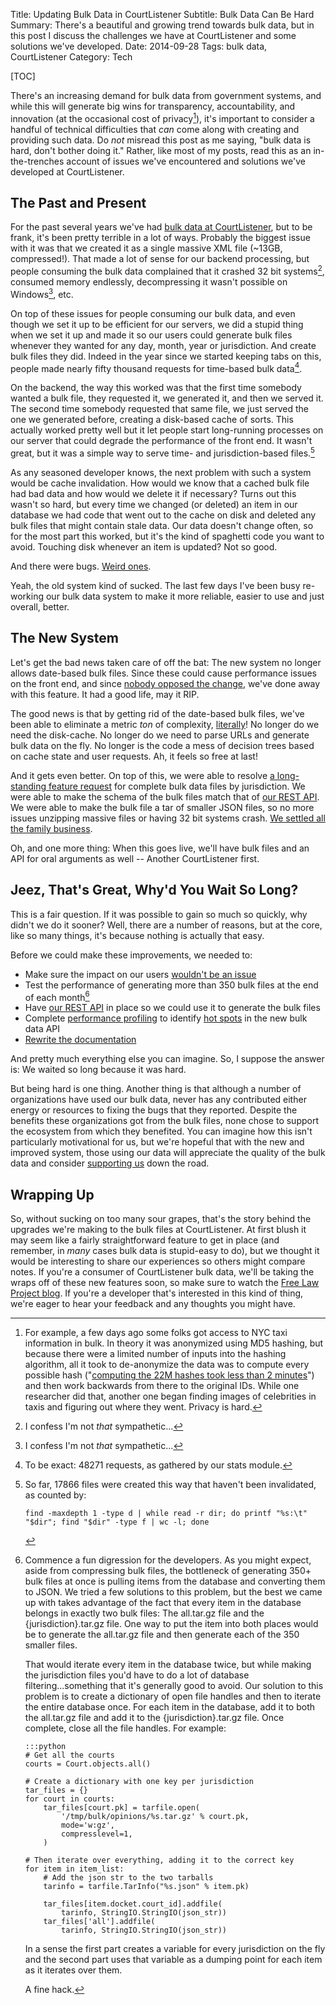 Title: Updating Bulk Data in CourtListener
Subtitle: Bulk Data Can Be Hard
Summary: There's a beautiful and growing trend towards bulk data, but in this post I discuss the challenges we have at CourtListener and some solutions we've developed. 
Date: 2014-09-28
Tags: bulk data, CourtListener
Category: Tech

[TOC]

There's an increasing demand for bulk data from government systems, and while this will generate big wins for transparency, accountability, and innovation (at the occasional cost of privacy[^privacy]), it's important to consider a handful of technical difficulties that *can* come along with creating and providing such data. Do *not* misread this post as me saying, "bulk data is hard, don't bother doing it." Rather, like most of my posts, read this as an in-the-trenches account of issues we've encountered and solutions we've developed at CourtListener. 


## The Past and Present

For the past several years we've had [bulk data at CourtListener][1], but to be frank, it's been pretty terrible in a lot of ways. Probably the biggest issue with it was that we created it as a single massive XML file (~13GB, compressed!). That made a lot of sense for our backend processing, but people consuming the bulk data complained that it crashed 32 bit systems[^sympathy], consumed memory endlessly, decompressing it wasn't possible on Windows[^sympathy], etc. 

On top of these issues for people consuming our bulk data, and even though we set it up to be efficient for our servers, we did a stupid thing when we set it up and made it so our users could generate bulk files whenever they wanted for any day, month, year or jurisdiction. And create bulk files they did. Indeed in the year since we started keeping tabs on this, people made nearly fifty thousand requests for time-based bulk data[^stats]. 

On the backend, the way this worked was that the first time somebody wanted a bulk file, they requested it, we generated it, and then we served it. The second time somebody requested that same file, we just served the one we generated  before, creating a disk-based cache of sorts. This actually worked pretty well but it let people start long-running processes on our server that could degrade the performance of the front end. It wasn't great, but it was a simple way to serve time- and jurisdiction-based files.[^file-count] 

As any seasoned developer knows, the next problem with such a system would be cache invalidation. How would we know that a cached bulk file had bad data and how would we delete it if necessary? Turns out this wasn't so hard, but every time we changed (or deleted) an item in our database we had code that went out to the cache on disk and deleted any bulk files that might contain stale data. Our data doesn't change often, so for the most part this worked, but it's the kind of spaghetti code you want to avoid. Touching disk whenever an item is updated? Not so good.  

And there were bugs. [Weird ones][date-bug].
   
Yeah, the old system kind of sucked. The last few days I've been busy re-working our bulk data system to make it more reliable, easier to use and just overall, better.


## The New System

Let's get the bad news taken care of off the bat: The new system no longer allows date-based bulk files. Since these could cause performance issues on the front end, and since [nobody opposed the change][list], we've done away with this feature. It had a good life, may it RIP.

The good news is that by getting rid of the date-based bulk files, we've been able to eliminate a metric *ton* of complexity, [literally][define-literal]! No longer do we need the disk-cache. No longer do we need to parse URLs and generate bulk data on the fly. No longer is the code a mess of decision trees based on cache state and user requests. Ah, it feels so free at last! 
 
And it gets even better. On top of this, we were able to resolve [a long-standing feature request][2] for complete bulk data files by jurisdiction. We were able to make the schema of the bulk files match that of [our REST API][rest-api]. We were able to make the bulk file a tar of smaller JSON files, so no more issues unzipping massive files or having 32 bit systems crash. [We settled all the family business][godfather].

Oh, and one more thing: When this goes live, we'll have bulk files and an API for oral arguments as well -- Another CourtListener first. 
 

## Jeez, That's Great, Why'd You Wait So Long?
 
This is a fair question. If it was possible to gain so much so quickly, why didn't we do it sooner? Well, there are a number of reasons, but at the core, like so many things, it's because nothing is actually that easy. 

Before we could make these improvements, we needed to: 

 - Make sure the impact on our users [wouldn't be an issue][list]
 - Test the performance of generating more than 350 bulk files at the end of each month[^dev-aside]
 - Have [our REST API][rest-api] in place so we could use it to generate the bulk files
 - Complete [performance profiling][profiling] to identify [hot spots][hotspots] in the new bulk data API
 - [Rewrite the documentation][docs]

And pretty much everything else you can imagine. So, I suppose the answer is: We waited so long because it was hard. 

But being hard is one thing. Another thing is that although a number of organizations have used our bulk data, never has any contributed either energy or resources to fixing the bugs that they reported. Despite the benefits these organizations got from the bulk files, none chose to support the ecosystem from which they benefited. You can imagine how this isn't particularly motivational for us, but we're hopeful that with the new and improved system, those using our data will appreciate the quality of the bulk data and consider [supporting us][donate] down the road.  

## Wrapping Up

So, without sucking on too many sour grapes, that's the story behind the upgrades we're making to the bulk files at CourtListener. At first blush it may seem like a fairly straightforward feature to get in place (and remember, in *many* cases bulk data is stupid-easy to do), but we thought it would be interesting to share our experiences so others might compare notes. If you're a consumer of CourtListener bulk data, we'll be taking the wraps off of these new features soon, so make sure to watch the [Free Law Project blog][flp]. If you're a developer that's interested in this kind of thing, we're eager to hear your feedback and any thoughts you might have. 



[1]: https://www.courtlistener.com/api/bulk-info/
[taxis]: https://medium.com/@vijayp/of-taxis-and-rainbows-f6bc289679a1
[date-bug]: https://github.com/freelawproject/courtlistener/issues/278
[list]: http://lists.freelawproject.org/pipermail/dev/2014-August/000069.html
[2]: https://github.com/freelawproject/courtlistener/issues/285
[rest-api]: https://www.courtlistener.com/api/rest-info/
[godfather]: https://www.youtube.com/watch?v=8vZx7yF_a7M
[profiling]: https://github.com/freelawproject/courtlistener/commit/a0e4326d98e9f501ec3e69955d6b5650471686e8#diff-30d04f22c69dda9704be56ec95d9d2c1R68
[hotspots]: https://github.com/freelawproject/courtlistener/commit/a0e4326d98e9f501ec3e69955d6b5650471686e8#diff-6f850cf75fe2e1d17284e0b701b26b06L47
[docs]: https://github.com/freelawproject/courtlistener/commit/52e8eff985fdf75612837cef4d9ef55ad60f29ad#diff-6
[define-literal]: http://theweek.com/article/index/241002/how-the-wrong-definition-of-literally-snuck-into-the-dictionary
[donate]: https://www.courtlistener.com/donate/
[^privacy]: For example, a few days ago some folks got access to NYC taxi information in bulk. In theory it was anonymized using MD5 hashing, but because there were a limited number of inputs into the hashing algorithm, all it took to de-anonymize the data was to compute every possible hash ("[computing the 22M hashes took less than 2 minutes][taxis]") and then work backwards from there to the original IDs. While one researcher did that, another one began finding images of celebrities in taxis and figuring out where they went. Privacy is hard.
[^sympathy]: I confess I'm not *that* sympathetic...
[^stats]: To be exact: 48271 requests, as gathered by our stats module.
[^file-count]: 
    So far, 17866 files were created this way that haven't been invalidated, as counted by: 

        find -maxdepth 1 -type d | while read -r dir; do printf "%s:\t" "$dir"; find "$dir" -type f | wc -l; done
[^dev-aside]: 
    Commence a fun digression for the developers. As you might expect, aside from compressing bulk files, the bottleneck of generating 350+ bulk files at once is pulling items from the database and converting them to JSON. We tried a few solutions to this problem, but the best we came up with takes advantage of the fact that every item in the database belongs in exactly two bulk files: The all.tar.gz file and the {jurisdiction}.tar.gz file. One way to put the item into both places would be to generate the all.tar.gz file and then generate each of the 350 smaller files. 
    
    That would iterate every item in the database twice, but while making the jurisdiction files you'd have to do a lot of database filtering...something that it's generally good to avoid. Our solution to this problem is to create a dictionary of open file handles and then to iterate the entire database once. For each item in the database, add it to both the all.tar.gz file and add it to the {jurisdiction}.tar.gz file. Once complete, close all the file handles. For example:
        
        :::python
        # Get all the courts
        courts = Court.objects.all()
        
        # Create a dictionary with one key per jurisdiction
        tar_files = {}
        for court in courts:
            tar_files[court.pk] = tarfile.open(
                '/tmp/bulk/opinions/%s.tar.gz' % court.pk,
                mode='w:gz',
                compresslevel=1,
            )
        
        # Then iterate over everything, adding it to the correct key
        for item in item_list:
            # Add the json str to the two tarballs
            tarinfo = tarfile.TarInfo("%s.json" % item.pk)
            
            tar_files[item.docket.court_id].addfile(
                tarinfo, StringIO.StringIO(json_str))
            tar_files['all'].addfile(
                tarinfo, StringIO.StringIO(json_str))
        
    In a sense the first part creates a variable for every jurisdiction on the fly and the second part uses that variable as a dumping point for each item as it iterates over them. 
    
    A fine hack.

[flp]: http://freelawproject.org
